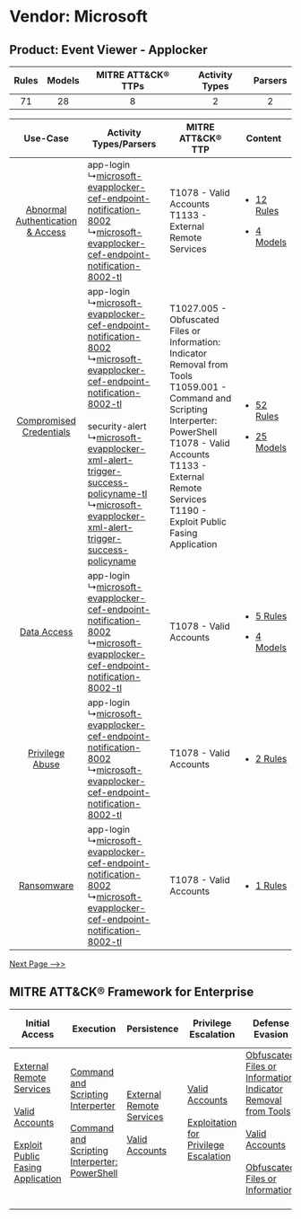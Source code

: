 Vendor: Microsoft
=================
Product: Event Viewer - Applocker
---------------------------------
| Rules | Models | MITRE ATT&CK® TTPs | Activity Types | Parsers |
|:-----:|:------:|:------------------:|:--------------:|:-------:|
|  71   |   28   |         8          |       2        |    2    |

|    Use-Case    | Activity Types/Parsers    | MITRE ATT&CK® TTP    | Content    |
|:----:| ---- | ---- | ---- |
| [Abnormal Authentication & Access](../../../UseCases/uc_abnormal_authentication_&_access.md) |  app-login<br> ↳[microsoft-evapplocker-cef-endpoint-notification-8002](Ps/pC_microsoftevapplockercefendpointnotification8002.md)<br> ↳[microsoft-evapplocker-cef-endpoint-notification-8002-tl](Ps/pC_microsoftevapplockercefendpointnotification8002tl.md)<br>    | T1078 - Valid Accounts<br>T1133 - External Remote Services<br>    | [<ul><li>12 Rules</li></ul><ul><li>4 Models</li></ul>](RM/r_m_microsoft_event_viewer_-_applocker_Abnormal_Authentication_&_Access.md) |
|          [Compromised Credentials](../../../UseCases/uc_compromised_credentials.md)          |  app-login<br> ↳[microsoft-evapplocker-cef-endpoint-notification-8002](Ps/pC_microsoftevapplockercefendpointnotification8002.md)<br> ↳[microsoft-evapplocker-cef-endpoint-notification-8002-tl](Ps/pC_microsoftevapplockercefendpointnotification8002tl.md)<br><br> security-alert<br> ↳[microsoft-evapplocker-xml-alert-trigger-success-policyname-tl](Ps/pC_microsoftevapplockerxmlalerttriggersuccesspolicynametl.md)<br> ↳[microsoft-evapplocker-xml-alert-trigger-success-policyname](Ps/pC_microsoftevapplockerxmlalerttriggersuccesspolicyname.md)<br> | T1027.005 - Obfuscated Files or Information: Indicator Removal from Tools<br>T1059.001 - Command and Scripting Interperter: PowerShell<br>T1078 - Valid Accounts<br>T1133 - External Remote Services<br>T1190 - Exploit Public Fasing Application<br> | [<ul><li>52 Rules</li></ul><ul><li>25 Models</li></ul>](RM/r_m_microsoft_event_viewer_-_applocker_Compromised_Credentials.md)         |
|    [Data Access](../../../UseCases/uc_data_access.md)    |  app-login<br> ↳[microsoft-evapplocker-cef-endpoint-notification-8002](Ps/pC_microsoftevapplockercefendpointnotification8002.md)<br> ↳[microsoft-evapplocker-cef-endpoint-notification-8002-tl](Ps/pC_microsoftevapplockercefendpointnotification8002tl.md)<br>    | T1078 - Valid Accounts<br>    | [<ul><li>5 Rules</li></ul><ul><li>4 Models</li></ul>](RM/r_m_microsoft_event_viewer_-_applocker_Data_Access.md)    |
|    [Privilege Abuse](../../../UseCases/uc_privilege_abuse.md)    |  app-login<br> ↳[microsoft-evapplocker-cef-endpoint-notification-8002](Ps/pC_microsoftevapplockercefendpointnotification8002.md)<br> ↳[microsoft-evapplocker-cef-endpoint-notification-8002-tl](Ps/pC_microsoftevapplockercefendpointnotification8002tl.md)<br>    | T1078 - Valid Accounts<br>    | [<ul><li>2 Rules</li></ul>](RM/r_m_microsoft_event_viewer_-_applocker_Privilege_Abuse.md)    |
|    [Ransomware](../../../UseCases/uc_ransomware.md)    |  app-login<br> ↳[microsoft-evapplocker-cef-endpoint-notification-8002](Ps/pC_microsoftevapplockercefendpointnotification8002.md)<br> ↳[microsoft-evapplocker-cef-endpoint-notification-8002-tl](Ps/pC_microsoftevapplockercefendpointnotification8002tl.md)<br>    | T1078 - Valid Accounts<br>    | [<ul><li>1 Rules</li></ul>](RM/r_m_microsoft_event_viewer_-_applocker_Ransomware.md)    |
[Next Page -->>](2_ds_microsoft_event_viewer_-_applocker.md)

MITRE ATT&CK® Framework for Enterprise
--------------------------------------
| Initial Access                                                                                                                                                                                                                         | Execution                                                                                                                                                                                    | Persistence                                                                                                                                      | Privilege Escalation                                                                                                                                          | Defense Evasion                                                                                                                                                                                                                                                               | Credential Access | Discovery | Lateral Movement | Collection | Command and Control                                                                                                                       | Exfiltration | Impact |
| -------------------------------------------------------------------------------------------------------------------------------------------------------------------------------------------------------------------------------------- | -------------------------------------------------------------------------------------------------------------------------------------------------------------------------------------------- | ------------------------------------------------------------------------------------------------------------------------------------------------ | ------------------------------------------------------------------------------------------------------------------------------------------------------------- | ----------------------------------------------------------------------------------------------------------------------------------------------------------------------------------------------------------------------------------------------------------------------------- | ----------------- | --------- | ---------------- | ---------- | ----------------------------------------------------------------------------------------------------------------------------------------- | ------------ | ------ |
| [External Remote Services](https://attack.mitre.org/techniques/T1133)<br><br>[Valid Accounts](https://attack.mitre.org/techniques/T1078)<br><br>[Exploit Public Fasing Application](https://attack.mitre.org/techniques/T1190)<br><br> | [Command and Scripting Interperter](https://attack.mitre.org/techniques/T1059)<br><br>[Command and Scripting Interperter: PowerShell](https://attack.mitre.org/techniques/T1059/001)<br><br> | [External Remote Services](https://attack.mitre.org/techniques/T1133)<br><br>[Valid Accounts](https://attack.mitre.org/techniques/T1078)<br><br> | [Valid Accounts](https://attack.mitre.org/techniques/T1078)<br><br>[Exploitation for Privilege Escalation](https://attack.mitre.org/techniques/T1068)<br><br> | [Obfuscated Files or Information: Indicator Removal from Tools](https://attack.mitre.org/techniques/T1027/005)<br><br>[Valid Accounts](https://attack.mitre.org/techniques/T1078)<br><br>[Obfuscated Files or Information](https://attack.mitre.org/techniques/T1027)<br><br> |                   |           |                  |            | [Proxy: Multi-hop Proxy](https://attack.mitre.org/techniques/T1090/003)<br><br>[Proxy](https://attack.mitre.org/techniques/T1090)<br><br> |              |        |